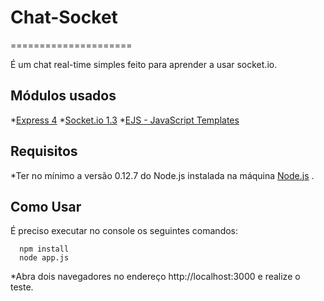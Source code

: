 # **Chat-Socket**
=====================

É um chat real-time simples feito para aprender a usar socket.io.

## **Módulos usados**

*[Express 4](http://expressjs.com/)
*[Socket.io 1.3](http://socket.io/)
*[EJS - JavaScript Templates](http://www.embeddedjs.com/)

## **Requisitos**

*Ter no mínimo a versão 0.12.7 do Node.js instalada na máquina [Node.js](https://nodejs.org/en/) .

## **Como Usar**

É preciso executar no console os seguintes comandos:

```
  npm install
  node app.js
```
*Abra dois navegadores no endereço http://localhost:3000 e realize o teste.